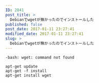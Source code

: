 ```yaml
---
ID: 2841
post_title: >
  Debianでwgetが無かったのでインストールした
published: false
post_date: 2017-01-11 23:27:41
modified_date: 2017-01-11 23:27:41
slug: >
  Debianでwgetが無かったのでインストールした
---
```

<!--more-->

<pre><code>-bash: wget: command not found
</code></pre>

<pre><code class="bash">apt-get update
apt-get -f install
apt-get install wget
</code></pre>